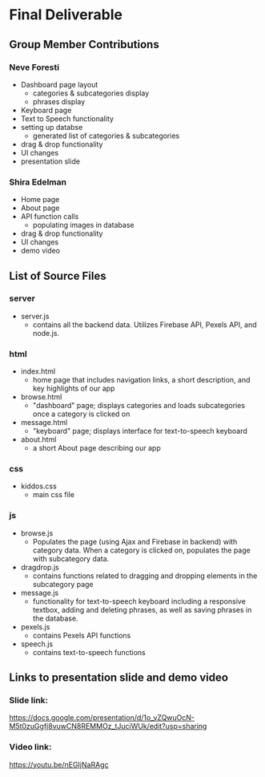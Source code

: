 # Final Deliverable

## Group Member Contributions

### Neve Foresti
- Dashboard page layout 
  - categories & subcategories display 
  - phrases display 
- Keyboard page 
- Text to Speech functionality 
- setting up databse
  - generated list of categories & subcategories 
- drag & drop functionality 
- UI changes
- presentation slide

### Shira Edelman
- Home page
- About page
- API function calls 
  - populating images in database
- drag & drop functionality
- UI changes
- demo video 

## List of Source Files
### server
- server.js 
  - contains all the backend data. Utilizes Firebase API, Pexels API, and node.js. 
 ### html
 - index.html
   - home page that includes navigation links, a short description, and key highlights of our app 
 - browse.html
   - "dashboard" page; displays categories and loads subcategories once a category is clicked on 
 - message.html
   - "keyboard" page; displays interface for text-to-speech keyboard 
 - about.html 
   - a short About page describing our app 
 ### css
 - kiddos.css 
   - main css file
 ### js
 - browse.js
   - Populates the page (using Ajax and Firebase in backend) with category data. When a category is clicked on, populates the page with      subcategory data.
 - dragdrop.js
   - contains functions related to dragging and dropping elements in the subcategory page
 - message.js
   - functionality for text-to-speech keyboard including a responsive textbox, adding and deleting phrases, as well as saving phrases in      the database. 
 - pexels.js
   - contains Pexels API functions
 - speech.js 
   - contains text-to-speech functions 

## Links to presentation slide and demo video 

### Slide link:
https://docs.google.com/presentation/d/1o_vZQwuOcN-M5t0zuGgfj8vuwCN8REMMOz_tJuciWUk/edit?usp=sharing

### Video link:
https://youtu.be/nEGIjNaRAgc


